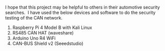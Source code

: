 I hope that this project may be helpful to others in their automotive security searches. 
I have used the below devices and software to do the security testing of the CAN network. 
1) Raspberry Pi 4 Model B with Kali Linux
2) RS485 CAN HAT (waveshare)
3) Arduino Uno R4 WiFi
4) CAN-BUS Shield v2 (Seeedstudio)

